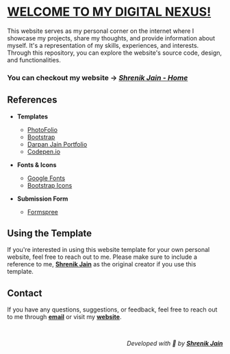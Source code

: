 # [WELCOME TO MY DIGITAL NEXUS!](https://shrenik-jain.github.io/)

This website serves as my personal corner on the internet where I showcase my projects, share my thoughts, and provide information about myself. It's a representation of my skills, experiences, and interests. Through this repository, you can explore the website's source code, design, and functionalities.


### You can checkout my website &rarr; <i>[Shrenik Jain - Home](https://shrenik-jain.github.io/)</i>

## References

- **Templates**
    - [PhotoFolio](https://bootstrapmade.com/photofolio-bootstrap-photography-website-template/)
    - [Bootstrap](https://getbootstrap.com)
    - [Darpan Jain Portfolio](https://darpan-jain.github.io/)
    - [Codepen.io](https://codepen.io/aecend/pen/WbONyK)

- **Fonts & Icons**
    - [Google Fonts](https://fonts.google.com/)
    - [Bootstrap Icons](https://icons.getbootstrap.com/)

- **Submission Form**
    - [Formspree](https://formspree.io/)


## Using the Template

If you're interested in using this website template for your own personal website, feel free to reach out to me. Please make sure to include a reference to me, <b>[Shrenik Jain](https://shrenik-jain.github.io/)</b> as the original creator if you use this template.


## Contact

If you have any questions, suggestions, or feedback, feel free to reach out to me through <b>[email](mailto:shrenikkjain81@gmail.com)</b> or visit my <b>[website](https://shrenik-jain.github.io/)</b>.

<br>

<p align="right" ><i> Developed with 🧡 by <b><a href="https://shrenik-jain.github.io/">Shrenik Jain </i></a></b></p>